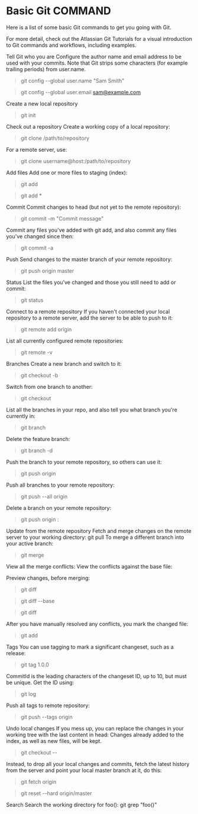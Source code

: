 # Basic Git COMMAND

Here is a list of some basic Git commands to get you going with Git.

For more detail, check out the  Atlassian Git Tutorials  for a visual introduction to Git commands and workflows, including examples.


Tell Git who you are	Configure the author name and email address to be used with your commits.
Note that Git strips some characters (for example trailing periods) from user.name.

> git config --global user.name "Sam Smith"

> git config --global user.email sam@example.com

Create a new local repository	 	
> git init

Check out a repository	Create a working copy of a local repository:
> git clone /path/to/repository

For a remote server, use:
> git clone username@host:/path/to/repository

Add files	Add one or more files to staging (index):
> git add <filename>

> git add *

Commit	Commit changes to head (but not yet to the remote repository):
> git commit -m "Commit message"

Commit any files you've added with git add, and also commit any files you've changed since then:
> git commit -a

Push	Send changes to the master branch of your remote repository:
> git push origin master

Status	List the files you've changed and those you still need to add or commit:
> git status

Connect to a remote repository	If you haven't connected your local repository to a remote server, add the server to be able to push to it:
> git remote add origin <server>

List all currently configured remote repositories:
> git remote -v

Branches	Create a new branch and switch to it:
> git checkout -b <branchname>

Switch from one branch to another:
> git checkout <branchname>

List all the branches in your repo, and also tell you what branch you're currently in:
> git branch

Delete the feature branch:
> git branch -d <branchname>

Push the branch to your remote repository, so others can use it:
> git push origin <branchname>

Push all branches to your remote repository:
> git push --all origin

Delete a branch on your remote repository:
> git push origin :<branchname>

Update from the remote repository	Fetch and merge changes on the remote server to your working directory:	git pull
To merge a different branch into your active branch:
> git merge <branchname>

View all the merge conflicts:
View the conflicts against the base file:

Preview changes, before merging:

> git diff

> git diff --base <filename>

> git diff <sourcebranch> <targetbranch>

After you have manually resolved any conflicts, you mark the changed file:
> git add <filename>

Tags	You can use tagging to mark a significant changeset, such as a release:
> git tag 1.0.0 <commitID>

CommitId is the leading characters of the changeset ID, up to 10, but must be unique. Get the ID using:
> git log

Push all tags to remote repository:
> git push --tags origin

Undo local changes	If you mess up, you can replace the changes in your working tree with the last content in head:
Changes already added to the index, as well as new files, will be kept.

> git checkout -- <filename>

Instead, to drop all your local changes and commits, fetch the latest history from the server and point your local master branch at it, do this:
> git fetch origin

> git reset --hard origin/master

Search	Search the working directory for foo():	git grep "foo()"
